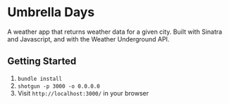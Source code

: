 Umbrella Days
=============
A weather app that returns weather data for a given city. Built with Sinatra and Javascript, and with the Weather Underground API.

## Getting Started

1. `bundle install`
2. `shotgun -p 3000 -o 0.0.0.0`
3. Visit `http://localhost:3000/` in your browser
